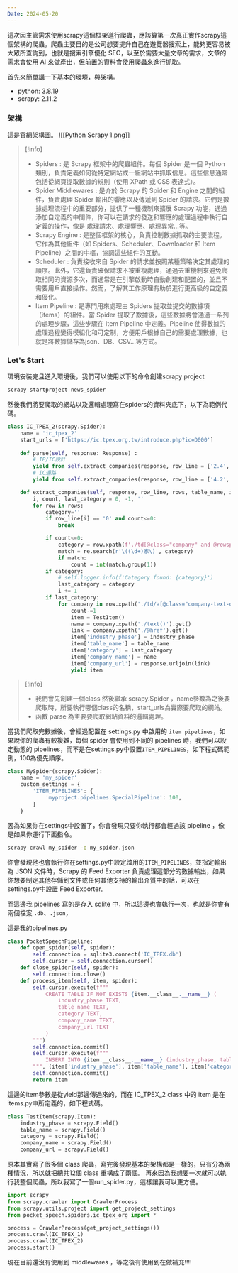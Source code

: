 ```yaml
---
Date: 2024-05-20
---
```

這次因主管需求使用scrapy這個框架進行爬蟲，應該算第一次真正實作scrapy這個架構的爬蟲。爬蟲主要目的是公司想要提升自己在遊覽器搜索上，能夠更容易被大眾所查詢到，也就是搜索引擎優化 SEO，以至於需要大量文章的需求，文章的需求會使用 AI 來做產出，但前置的資料會使用爬蟲來進行抓取。

首先來簡單講一下基本的環境，與架構。

- python: 3.8.19
- scrapy: 2.11.2

### 架構
這是官網架構圖。
![[Python Scrapy 1.png]]
>[!info]
> - Spiders : 是 Scrapy 框架中的爬蟲組件。每個 Spider 是一個 Python 類別，負責定義如何從特定網站或一組網站中抓取信息。這些信息通常包括從網頁提取數據的規則（使用 XPath 或 CSS 表達式）。
> - Spider Middlewares : 是介於 Scrapy 的 Spider 和 Engine 之間的組件，負責處理 Spider 輸出的響應以及傳遞到 Spider 的請求。它們是數據處理流程中的重要部分，提供了一種機制來擴展 Scrapy 功能，通過添加自定義的中間件，你可以在請求的發送和響應的處理過程中執行自定義的操作，像是 處理請求、處理響應、處理異常...等。
> - Scrapy Engine : 是整個框架的核心，負責控制數據抓取的主要流程。它作為其他組件（如 Spiders、Scheduler、Downloader 和 Item Pipeline）之間的中樞，協調這些組件的互動。
> - Scheduler : 負責接收來自 Spider 的請求並按照某種策略決定其處理的順序。此外，它還負責確保請求不被重複處理，通過去重機制來避免爬取相同的資源多次，而通常是在引擎啟動時自動創建和配置的，並且不需要用戶直接操作。然而，了解其工作原理有助於進行更高級的自定義和優化。
> - Item Pipeline : 是專門用來處理由 Spiders 提取並提交的數據項（items）的組件。當 Spider 提取了數據後，這些數據將會通過一系列的處理步驟，這些步驟在 Item Pipeline 中定義。Pipeline 使得數據的處理過程變得模組化和可定制，方便用戶根據自己的需要處理數據，也就是將數據儲存為json、DB、CSV...等方式。


### Let's Start

環境安裝完且進入環境後，我們可以使用以下的命令創建scrapy project
```cmd
scrapy startproject news_spider
```
然後我們將要爬取的網站以及邏輯處理寫在spiders的資料夾底下，以下為範例代碼。
```python
class IC_TPEX_2(scrapy.Spider):
    name = 'ic_tpex_2'
    start_urls = ['https://ic.tpex.org.tw/introduce.php?ic=D000']
    
    def parse(self, response: Response) :
        # IP/IC設計
        yield from self.extract_companies(response, row_line = ['2.4', '1.2', '1', '1.6', '1.8','0'], rows = response.xpath('//*[@id="companyList_DC00"]/div/table//tr'), table_name = 'IP/IC設計', industry_phase = '上游')
		# IC通路
        yield from self.extract_companies(response, row_line = ['4.2', '4.4', '1.4', '1.4', '0'], rows = response.xpath('//*[@id="companyList_DB00"]/div/table//tr'), table_name='IC通路', industry_phase = '下游')

    def extract_companies(self, response, row_line, rows, table_name, industry_phase):
        i, count, last_category = 0, -1, ''
        for row in rows:
            category=''
            if row_line[i] == '0' and count<=0:
                break

            if count<=0:
                category = row.xpath(f'./td[@class="company" and @rowspan="{row_line[i]}"]/b/text()').get()
                match = re.search(r'\((\d+)家\)', category)
                if match:
                    count = int(match.group(1))
            if category:
                # self.logger.info(f'Category found: {category}')
                last_category = category
                i += 1
            if last_category:
                for company in row.xpath('./td/a[@class="company-text-over"]'):
                    count-=1
                    item = TestItem()
                    name = company.xpath('./text()').get()
                    link = company.xpath('./@href').get()
                    item['industry_phase'] = industry_phase
                    item['table_name'] = table_name
                    item['category'] = last_category
                    item['company_name'] = name
                    item['company_url'] = response.urljoin(link)
                    yield item
```
>[!info]
>- 我們會先創建一個class 然後繼承 scrapy.Spider ，name參數為之後要爬取時，所要執行哪個class的名稱，start_urls為實際要爬取的網站。
>- 函數 parse 為主要要爬取網站資料的邏輯處理。

當我們爬取完數據後，會經過配置在 settings.py 中啟用的 `item pipelines`，如果說你的爬蟲有較複雜，每個 spider 會使用到不同的 pipelines 時，我們可以設定動態的 pipelines，而不是在settings.py中設置`ITEM_PIPELINES`，如下程式碼範例，100為優先順序。
```python
class MySpider(scrapy.Spider):
    name = 'my_spider'
    custom_settings = {
        'ITEM_PIPELINES': {
            'myproject.pipelines.SpecialPipeline': 100,
        }
    }
```
因為如果你在settings中設置了，你會發現只要你執行都會經過該 pipeline ，像是如果你運行下面指令。
```cmd
scrapy crawl my_spider -o my_spider.json
```
你會發現他也會執行你在settings.py中設定啟用的`ITEM_PIPELINES`，並指定輸出為 JSON 文件時，Scrapy 的 Feed Exporter 負責處理這部分的數據輸出，如果你想要制定其他存儲到文件或任何其他支持的輸出介質中的話，可以在settings.py中設置 Feed Exporter。

而這邊我 pipelines 寫的是存入 sqlite 中，所以這邊也會執行一次，也就是你會有兩個檔案 `.db`、`.json`，

這是我的pipelines.py 
```python
class PocketSpeechPipeline:
    def open_spider(self, spider):
        self.connection = sqlite3.connect('IC_TPEX.db')
        self.cursor = self.connection.cursor()
    def close_spider(self, spider):
        self.connection.close()
    def process_item(self, item, spider):
        self.cursor.execute(f"""
            CREATE TABLE IF NOT EXISTS {item.__class__.__name__} (
                industry_phase TEXT,
                table_name TEXT,
                category TEXT,
                company_name TEXT,
                company_url TEXT
            )
        """)
        self.connection.commit()
        self.cursor.execute(f"""
            INSERT INTO {item.__class__.__name__} (industry_phase, table_name, category, company_name, company_url) VALUES (?,?,?,?,?)
        """, (item['industry_phase'], item['table_name'], item['category'], item['company_name'], item['company_url']))
        self.connection.commit()
        return item
```

這邊的item參數是從yield那邊傳過來的，而在 IC_TPEX_2 class 中的 item 是在 items.py中所定義的，如下程式碼。
```python
class TestItem(scrapy.Item):
    industry_phase = scrapy.Field()
    table_name = scrapy.Field()
    category = scrapy.Field()
    company_name = scrapy.Field()
    company_url = scrapy.Field()
```
原本其實寫了很多個 class 爬蟲，寫完後發現基本的架構都是一樣的，只有分為兩種情況，所以就把總共12個 class 重構成了兩個。
再來因為我想要一次就可以執行我整個爬蟲，所以我寫了一個run_spider.py，這樣讓我可以更方便。
```python
import scrapy
from scrapy.crawler import CrawlerProcess
from scrapy.utils.project import get_project_settings
from pocket_speech.spiders.ic_tpex_org import *

process = CrawlerProcess(get_project_settings())
process.crawl(IC_TPEX_1)
process.crawl(IC_TPEX_2)
process.start()
```
現在目前還沒有使用到 middlewares ，等之後有使用到在做補充!!!!